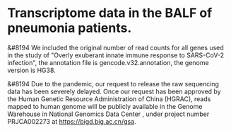 # Transcriptome data in the BALF of pneumonia patients.
&#8194 We included the original number of read counts for all genes used in the study of "Overly exuberant innate immune response to SARS-CoV-2 infection", the annotation file is gencode.v32.annotation, the genome version is HG38. 

&#8194 Due to the pandemic, our request to release the raw sequencing data has been severely delayed. Once our request has been approved by the Human Genetic Resource Administration of China (HGRAC), reads mapped to human genome will be publicly available in the Genome Warehouse in National Genomics Data Center , under project number PRJCA002273 at https://bigd.big.ac.cn/gsa.
